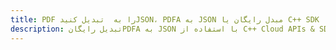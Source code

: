 ---title: PDF را به  تبدیل کنیدJSON، PDFA به JSON مبدل رایگان یا C++ SDKdescription: تبدیل رایگانPDFA به JSON با استفاده از C++ Cloud APIs & SDK همچنین اسناد PDF را در Cloud ایجاد، ویرایش و رندر کنید.---